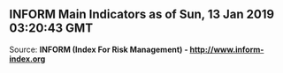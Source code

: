 ## INFORM Main Indicators as of Sun, 13 Jan 2019 03:20:43 GMT

Source: **INFORM (Index For Risk Management) - http://www.inform-index.org**